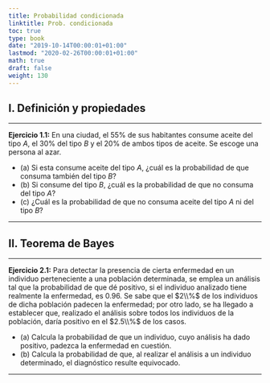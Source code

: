 ```yaml
---
title: Probabilidad condicionada
linktitle: Prob. condicionada
toc: true
type: book
date: "2019-10-14T00:00:01+01:00"
lastmod: "2020-02-26T00:00:01+01:00"
math: true
draft: false
weight: 130
---
```


## I. Definición y propiedades

---

**Ejercicio 1.1:** En una ciudad, el $55\%$ de sus habitantes consume aceite del tipo $A$, el $30\%$ del tipo $B$ y el $20\%$ de ambos tipos de aceite. Se escoge una persona al azar.

- (a) Si esta consume aceite del tipo $A$, ¿cuál es la probabilidad de que consuma también del tipo $B$?
- (b) Si consume del tipo $B$, ¿cuál es la probabilidad de que no consuma del tipo $A$?
- (c\) ¿Cuál es la probabilidad de que no consuma aceite del tipo $A$ ni del tipo $B$?

---

## II. Teorema de Bayes

---

**Ejercicio 2.1:** Para detectar la presencia de cierta enfermedad en un individuo perteneciente a una población determinada, se emplea un análisis tal que la probabilidad de que dé positivo, si el individuo analizado tiene realmente la enfermedad, es $0.96$. Se sabe que el $2\\%$ de los individuos de dicha población padecen la enfermedad; por otro lado, se ha llegado a establecer que, realizado el análisis sobre todos los individuos de la población, daría positivo en el $2.5\\%$ de los casos.

- (a) Calcula la probabilidad de que un individuo, cuyo análisis ha dado positivo, padezca la enfermedad en cuestión.
- (b) Calcula la probabilidad de que, al realizar el análisis a un individuo determinado, el diagnóstico resulte equivocado.

---
